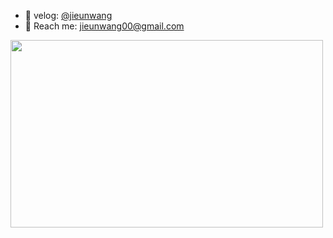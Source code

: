 - 🍕 velog: [@jieunwang](https://nuew.tistory.com/)
- 🥤 Reach me: <a href="mailto:jieunwang00@gmail.com">jieunwang00@gmail.com</a>

<a href="https://github.com/devxb/gitanimals">
  <img
    src="https://render.gitanimals.org/lines/Jieunwang0?pet-id=603471541472556063&contribution-view=false"
    width="500"
    height="300"
  />
</a>
  
